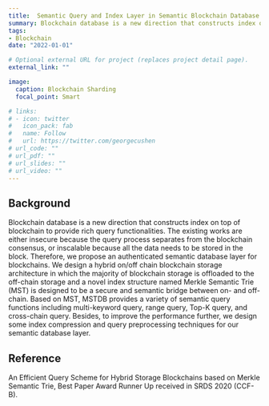 ```yaml
---
title: 	Semantic Query and Index Layer in Semantic Blockchain Database
summary: Blockchain database is a new direction that constructs index on top of blockchain to provide rich query functionalities. The existing works are either insecure because the query process separates from the blockchain consensus, or inscalable because all the data needs to be stored in the block. Therefore, we propose an authenticated semantic database layer for blockchains.
tags:
- Blockchain
date: "2022-01-01"

# Optional external URL for project (replaces project detail page).
external_link: ""

image:
  caption: Blockchain Sharding 
  focal_point: Smart

# links:
# - icon: twitter
#   icon_pack: fab
#   name: Follow
#   url: https://twitter.com/georgecushen
# url_code: ""
# url_pdf: ""
# url_slides: ""
# url_video: ""
---
```


## Background

Blockchain database is a new direction that constructs index on top of blockchain to provide rich query functionalities. The existing works are either insecure because the query process separates from the blockchain consensus, or inscalable because all the data needs to be stored in the block. Therefore, we propose an authenticated semantic database layer for blockchains. We design a hybrid on/off chain blockchain storage architecture in which the majority of blockchain storage is offloaded to the off-chain storage and a novel index structure named Merkle Semantic Trie (MST) is designed to be a secure and semantic bridge between on- and off-chain. Based on MST, MSTDB provides a variety of semantic query functions including multi-keyword query, range query, Top-K query, and cross-chain query. Besides, to improve the performance further, we design some index compression and query preprocessing techniques for our semantic database layer.

## Reference

An Efficient Query Scheme for Hybrid Storage Blockchains based on Merkle Semantic Trie, Best Paper Award Runner Up received in SRDS 2020 (CCF-B).

